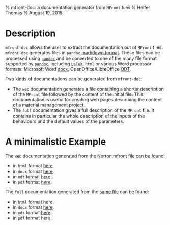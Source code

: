 % mfront-doc: a documentation generator from `MFront` files
% Helfer Thomas
% August 19, 2015

# Description

`mfront-doc` allows the user to extract the documentation out of
`MFront` files. `mfront-doc` generates files in `pandoc`
[markdown format](http://pandoc.org/demo/example9/pandocs-markdown.html). These
files can be processed using [`pandoc`](http://pandoc.org/) and be
converted to one of the many file format supported by
[`pandoc`](http://pandoc.org/), including
[`LaTeX`](www.latex-project.org), `html` or various Word processor
formats: Microsoft Word
[docx](http://www.microsoft.com/interop/openup/openxml/default.aspx),
OpenOffice/LibreOffice
[ODT](http://en.wikipedia.org/wiki/OpenDocument).

Two kinds of documentations can be generated from `mfront-doc`:

- The `web` documentation generates a file containing a shorter
  description of the `MFront` file followed by the content of the initial
  file. This documentation is useful for creating web pages
  describing the content of a material management project.
- The `full` documentation gives a full description of the `MFront`
  file. It contains in particular the whole description of the inputs
  of the behaviours and the default values of the parameters.

# A minimalistic Example

The `web` documentation generated from the
[Norton.mfront](img/Norton.mfront) file can be found:

- in `html` format [here](Norton-web.html).
- in `docx` format [here](img/Norton-web.docx).
- in `odt`  format [here](img/Norton-web.odt).
- in `pdf`  format [here](img/Norton-web.pdf).

The `full` documentation generated from the
[same file](Norton-mfront.html) can be found:

- in `html` format [here](Norton-full.html).
- in `docx` format [here](img/Norton-full.docx).
- in `odt`  format [here](img/Norton-full.odt).
- in `pdf`  format [here](img/Norton-full.pdf).

<!-- Local IspellDict: english -->
